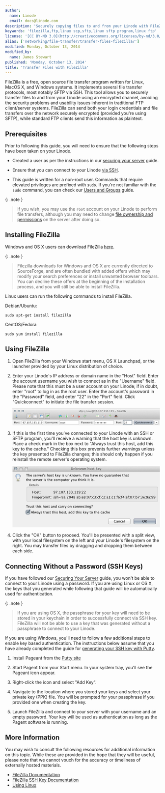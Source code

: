 ```yaml
---
author:
  name: Linode
  email: docs@linode.com
description: 'Securely copying files to and from your Linode with FileZilla, a free and open source file transfer client for Linux, OS X, and Windows systems.'
keywords: 'filezilla,ftp,linux scp,sftp,linux sftp program,linux ftp'
license: '[CC BY-ND 3.0](http://creativecommons.org/licenses/by-nd/3.0/us/)'
alias: ['networking/file-transfer/transfer-files-filezilla/']
modified: Monday, October 13, 2014
modified_by:
  name: James Stewart
published: 'Monday, October 13, 2014'
title: 'Transfer Files with FileZilla'
---
```


FileZilla is a free, open source file transfer program written for Linux, MacOS X, and Windows systems. It implements several file transfer protocols, most notably SFTP via SSH. This tool allows you to securely transfer files to and from your Linode using an encrypted channel, avoiding the security problems and usability issues inherent in traditional FTP client/server systems. FileZilla can send both your login credentials and file transfers over the network securely encrypted (provided you're using SFTP), while standard FTP clients send this information as plaintext.

Prerequisites
-------------

Prior to following this guide, you will need to ensure that the following steps have been taken on your Linode.

-  Created a user as per the instructions in our [securing your server](docs/security/securing-your-server/) guide.

-  Ensure that you can connect to your Linode [via SSH](docs/getting-started#connecting-to-your-linode).

-  This guide is written for a non-root user. Commands that require elevated privileges are prefixed with ``sudo``. If you're not familiar with the ``sudo`` command, you can check our [Users and Groups](/docs/tools-reference/linux-users-and-groups) guide.

{: .note }
>If you wish, you may use the `root` account on your Linode to perform file transfers, although you may need to change [file ownership and permissions](/docs/using-linux/users-and-groups) on the server after doing so.

Installing FileZilla
--------------------

Windows and OS X users can download FileZilla [here](https://filezilla-project.org).

 {: .note }
>Filezilla downloads for Windows and OS X are currently directed to SourceForge, and are often bundled with added offers which may modify your search preferences or install unwanted browser toolbars.  You can decline these offers at the beginning of the installation process, and you will still be able to install FileZilla.

Linux users can run the following commands to install FileZilla.

Debian/Ubuntu:

    sudo apt-get install filezilla

CentOS/Fedora

    sudo yum install filezilla

Using FileZilla
---------------

1.  Open FileZilla from your Windows start menu, OS X Launchpad, or the launcher provided by your Linux distribution of choice.

2.  Enter your Linode's IP address or domain name in the "Host" field. Enter the account username you wish to connect as in the "Username" field. Please note that this must be a user account on your Linode; if in doubt, enter "root" to log in as the root user. Enter the account's password in the "Password" field, and enter "22" in the "Port" field. Click "Quickconnect" to initiate the file transfer session.

    [![Quickconnect](/docs/assets/filezilla-quick-connect-resized.png)](/docs/assets/filezilla-quick-connect.png)

3.  If this is the first time you've connected to your Linode with an SSH or SFTP program, you'll receive a warning that the host key is unknown. Place a check mark in the box next to "Always trust this host, add this key to the cache." Checking this box prevents further warnings unless the key presented to FileZilla changes; this should only happen if you reinstall the remote server's operating system.

    [![Unknown Key](/docs/assets/filezilla-unknown-key.png)](/docs/assets/filezilla-unknown-key.png)

4.  Click the "OK" button to proceed. You'll be presented with a split view, with your local filesystem on the left and your Linode's filesystem on the right. You may transfer files by dragging and dropping them between each side.

Connecting Without a Password (SSH Keys)
----------------------------------------

If you have followed our [Securing Your Server](docs/security/securing-your-server) guide, you won't be able to connect to your Linode using a password. If you are using Linux or OS X, the keys that you generated while following that guide will be automatically used for authentication.

{: .note }
>If you are using OS X, the passphrase for your key will need to be stored in your keychain in order to successfully connect via SSH key. FileZilla will not be able to use a key that was generated without a passphrase to connect to your Linode.

If you are using Windows, you'll need to follow a few additional steps to enable key based authentication. The instructions below assume that you have already completed the guide for [generating your SSH key with Putty](https://www.linode.com/docs/security/use-public-key-authentication-with-ssh#windows-operating-system).

1.  Install Pageant from the [Putty site](http://www.chiark.greenend.org.uk/~sgtatham/putty/download.html)

2.  Start Pagent from your Start menu. In your system tray, you'll see the Pageant icon appear.

3.  Right-click the icon and select "Add Key".

4.  Navigate to the location where you stored your keys and select your private key (PPK) file. You will be prompted for your passphrase if you provided one when creating the key.

5.  Launch FileZilla and connect to your server with your username and an empty password.  Your key will be used as authentication as long as the Pagent software is running.

More Information
----------------

You may wish to consult the following resources for additional information on this topic. While these are provided in the hope that they will be useful, please note that we cannot vouch for the accuracy or timeliness of externally hosted materials.

- [FileZilla Documentation](http://wiki.filezilla-project.org/Documentation)
- [FileZilla SSH Key Documentation](https://wiki.filezilla-project.org/Howto#SFTP_using_SSH2:_Key_based_authentication)
- [Using Linux](/docs/using-linux/)
